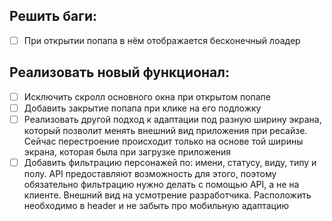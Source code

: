 ## Решить баги:
- [ ] При открытии попапа в нём отображается бесконечный лоадер

## Реализовать новый функционал:
- [ ] Исключить скролл основного окна при открытом попапе
- [ ] Добавить закрытие попапа при клике на его подложку
- [ ] Реализовать другой подход к адаптации под разную ширину экрана, который позволит менять внешний вид приложения при ресайзе. Сейчас перестроение происходит только на основе той ширины экрана, которая была при загрузке приложения
- [ ] Добавить фильтрацию персонажей по: имени, статусу, виду, типу и полу. API предоставляют возможность для этого, поэтому обязательно фильтрацию нужно делать с помощью API, а не на клиенте. Внешний вид на усмотрение разработчика. Расположить необходимо в header и не забыть про мобильную адаптацию